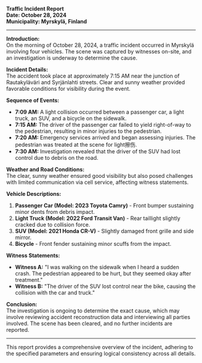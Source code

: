 

**Traffic Incident Report  
Date: October 28, 2024  
Municipality: Myrskylä, Finland**

---

**Introduction:**  
On the morning of October 28, 2024, a traffic incident occurred in Myrskylä involving four vehicles. The scene was captured by witnesses on-site, and an investigation is underway to determine the cause.

**Incident Details:**  
The accident took place at approximately 7:15 AM near the junction of Rautakyläväri and Syrjänlahti streets. Clear and sunny weather provided favorable conditions for visibility during the event.

**Sequence of Events:**  
- **7:09 AM:** A light collision occurred between a passenger car, a light truck, an SUV, and a bicycle on the sidewalk.
- **7:15 AM:** The driver of the passenger car failed to yield right-of-way to the pedestrian, resulting in minor injuries to the pedestrian.
- **7:20 AM:** Emergency services arrived and began assessing injuries. The pedestrian was treated at the scene for light擦伤.
- **7:30 AM:** Investigation revealed that the driver of the SUV had lost control due to debris on the road.

**Weather and Road Conditions:**  
The clear, sunny weather ensured good visibility but also posed challenges with limited communication via cell service, affecting witness statements.

**Vehicle Descriptions:**  
1. **Passenger Car (Model: 2023 Toyota Camry)** - Front bumper sustaining minor dents from debris impact.
2. **Light Truck (Model: 2022 Ford Transit Van)** - Rear taillight slightly cracked due to collision force.
3. **SUV (Model: 2021 Honda CR-V)** - Slightly damaged front grille and side mirror.
4. **Bicycle** - Front fender sustaining minor scuffs from the impact.

**Witness Statements:**  
- **Witness A:** "I was walking on the sidewalk when I heard a sudden crash. The pedestrian appeared to be hurt, but they seemed okay after treatment."
- **Witness B:** "The driver of the SUV lost control near the bike, causing the collision with the car and truck."

**Conclusion:**  
The investigation is ongoing to determine the exact cause, which may involve reviewing accident reconstruction data and interviewing all parties involved. The scene has been cleared, and no further incidents are reported.

---

This report provides a comprehensive overview of the incident, adhering to the specified parameters and ensuring logical consistency across all details.